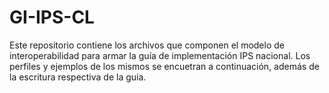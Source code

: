 # GI-IPS-CL
Este repositorio contiene los archivos que componen el modelo de interoperabilidad para armar la guía de implementación IPS nacional. 
Los perfiles y ejemplos de los mismos se encuetran a continuación, además de la escritura respectiva de la guía.
